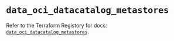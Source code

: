 # `data_oci_datacatalog_metastores`

Refer to the Terraform Registory for docs: [`data_oci_datacatalog_metastores`](https://registry.terraform.io/providers/oracle/oci/6.18.0/docs/data-sources/datacatalog_metastores).
